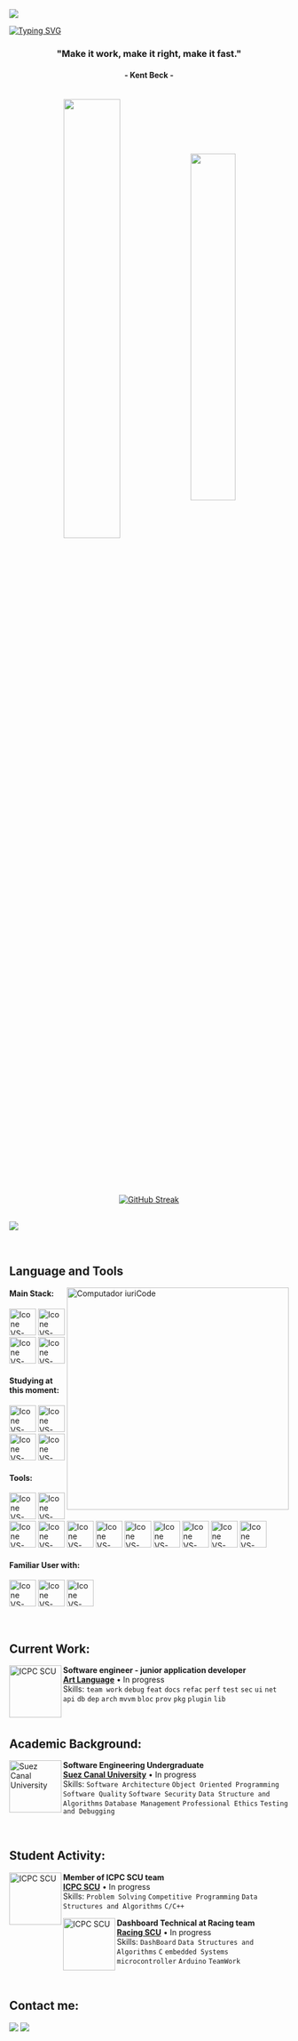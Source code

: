 <img src="https://github.com/Anmol-Baranwal/Cool-GIFs-For-GitHub/assets/74038190/d48893bd-0757-481c-8d7e-ba3e163feae7" />

<br>

[![Typing SVG](https://readme-typing-svg.herokuapp.com?color=FF3670&size=35&center=true&vCenter=true&width=1000&lines=Welcome+to+my+GitHub+profile!;My+name+is+Omar+Mohamed;I'm+Software+Engineering+Student)](https://git.io/typing-svg)

<h3 align="center">"Make it work, make it right, make it fast."</h3>
<h4 align="center">- Kent Beck -</h4>

<br>

<div align="center" style="margin-bottom:200px">
 <img width=45% align="center" src="https://github-readme-stats.vercel.app/api?username=omar2398&theme=radical&show_icons=true" />
 <img width=40% align="center" src="https://github-readme-stats.vercel.app/api/top-langs/?username=omar2398&layout=compact&theme=radical" />
</div>
<br>
<div align="center"> 
 <a href="https://git.io/streak-stats"><img src="https://github-readme-streak-stats.herokuapp.com?user=AhmadAbdelrazik&theme=radical&date_format=j%20M%5B%20Y%5D" alt="GitHub Streak" /></a>
</div>

<br>

![](https://komarev.com/ghpvc/?username=AhmadAbdelrazik)

<br>

## Language and Tools

<img src="https://raw.githubusercontent.com/MicaelliMedeiros/micaellimedeiros/master/image/computer-illustration.png" min-width="400px" max-width="400px" width="400px" align="right" alt="Computador iuriCode">


#### Main Stack:
  [<img height="48px" width="48px" alt="Icone VS-Code" src="https://skillicons.dev/icons?i=dart"/>](https://dart.dev/overview)
  [<img height="48px" width="48px" alt="Icone VS-Code" src="https://skillicons.dev/icons?i=flutter"/>](https://flutter.dev/)
  [<img height="48px" width="48px" alt="Icone VS-Code" src="https://skillicons.dev/icons?i=firebase"/>](https://firebase.google.com/)
  [<img height="48px" width="48px" alt="Icone VS-Code" src="https://skillicons.dev/icons?i=mysql"/>](https://www.mysql.com/) 

#### Studying at this moment:

  [<img height="48px" width="48px" alt="Icone VS-Code" src="https://skillicons.dev/icons?i=dart"/>](https://dart.dev/overview)
  [<img height="48px" width="48px" alt="Icone VS-Code" src="https://skillicons.dev/icons?i=flutter"/>](https://flutter.dev/)
  [<img height="48px" width="48px" alt="Icone VS-Code" src="https://skillicons.dev/icons?i=kotlin"/>](https://kotlinlang.org/)
  [<img height="48px" width="48px" alt="Icone VS-Code" src="https://skillicons.dev/icons?i=java"/>](https://www.java.com/)


#### Tools:

  [<img height="48px" width="48px" alt="Icone VS-Code" src="https://skillicons.dev/icons?i=vscode"/>](https://code.visualstudio.com/)
  [<img height="48px" width="48px" alt="Icone VS-Code" src="https://skillicons.dev/icons?i=vim"/>](https://www.vim.org/)
  [<img height="48px" width="48px" alt="Icone VS-Code" src="https://skillicons.dev/icons?i=github"/>](https://github.com/)
  [<img height="48px" width="48px" alt="Icone VS-Code" src="https://skillicons.dev/icons?i=git"/>](https://git-scm.com/)
  [<img height="48px" width="48px" alt="Icone VS-Code" src="https://skillicons.dev/icons?i=ubuntu"/>](https://ubuntu.com/) [<img height="48px" width="48px" alt="Icone VS-Code" src="https://skillicons.dev/icons?i=androidstudio"/>](https://developer.android.com/studio) [<img height="48px" width="48px" alt="Icone VS-Code" src="https://skillicons.dev/icons?i=figma"/>](https://www.figma.com/) [<img height="48px" width="48px" alt="Icone VS-Code" src="https://skillicons.dev/icons?i=xd"/>](https://helpx.adobe.com/support/xd.html) [<img height="48px" width="48px" alt="Icone VS-Code" src="https://skillicons.dev/icons?i=idea"/>](https://www.jetbrains.com/help/idea/java-compiler.html) [<img height="48px" width="48px" alt="Icone VS-Code" src="https://skillicons.dev/icons?i=obsidian"/>](https://obsidian.md/) [<img height="48px" width="48px" alt="Icone VS-Code" src="https://skillicons.dev/icons?i=postman"/>](https://postman.com/) 
  
#### Familiar User with:

  [<img height="48px" width="48px" alt="Icone VS-Code" src="https://skillicons.dev/icons?i=c"/>](https://en.wikipedia.org/wiki/The_C_Programming_Language)
  [<img height="48px" width="48px" alt="Icone VS-Code" src="https://skillicons.dev/icons?i=cpp"/>](https://cplusplus.com/)
  [<img height="48px" width="48px" alt="Icone VS-Code" src="https://skillicons.dev/icons?i=py"/>](https://www.python.org/)
  

<be>

<br>

## Current Work:

[<img align="left" height="94px" width="94px" alt="ICPC SCU" src="https://artlanguage.com.sa/wp-content/uploads/2020/12/footer-logo.png"/>](https://artlanguage.com.sa/)
**Software engineer - junior application developer** \
[**Art Language**](https://artlanguage.com.sa/)  • In progress\
Skills:  `team work` `debug` `feat` `docs` `refac` `perf` `test` `sec` `ui` `net` `api` `db` `dep` `arch` `mvvm` `bloc` `prov` `pkg` `plugin` `lib`

<br>


## Academic Background:

[<img align="left" height="94px" width="94px" alt="Suez Canal University" src="https://scu.eg/storage/2023/03/%D8%AC%D8%A7%D9%85%D8%B9%D8%A9-%D9%82%D9%86%D8%A7%D8%A9-%D8%A7%D9%84%D8%B3%D9%88%D9%8A%D8%B3.png"/>](https://suez.edu.eg/ar/en/)
**Software Engineering Undergraduate** \
[**Suez Canal University**](https://suez.edu.eg/ar/en/%D9%83%D9%84%D9%8A%D8%A9-%D8%A7%D9%84%D9%87%D9%86%D8%AF%D8%B3%D8%A9/)  • In progress\
Skills: `Software Architecture` `Object Oriented Programming` `Software Quality` `Software Security` `Data Structure and Algorithms` `Database Management`
`Professional Ethics` `Testing and Debugging`

<br>

## Student Activity:

[<img align="left" height="94px" width="94px" alt="ICPC SCU" src="https://icpc-scu-official-website.me/static/media/second-logo.0e8539aadfee7a882214.png"/>](https://icpc-scu-official-website.me/)
**Member of ICPC SCU team** \
[**ICPC SCU**](https://icpc-scu-official-website.me/)  • In progress\
Skills:  `Problem Solving` `Competitive Programming` `Data Structures and Algorithms` `C/C++`

[<img align="left" height="94px" width="94px" alt="ICPC SCU" src="src=https://icpc-scu-official-website.me/static/media/second-logo.0e8539aadfee7a882214.png"/>](https://www.facebook.com/SCURacingTeam/)
**Dashboard Technical‎ at Racing team** \
[**Racing SCU**](https://icpc-scu-official-website.me/)  • In progress\
Skills:  `DashBoard` `Data Structures and Algorithms` `C` `embedded Systems` `microcontroller` `Arduino` `TeamWork`


<br>


## Contact me:
<div>
<a href = "mailto: omarsteven2398@gmail.com"><img loading="lazy" src="https://img.shields.io/badge/Gmail-D14836?style=for-the-badge&logo=gmail&logoColor=white" target="_blank"></a>
<a href="https://www.linkedin.com/in/omar-mohamed-615158236/" target="_blank"><img loading="lazy" src="https://img.shields.io/badge/-LinkedIn-%230077B5?style=for-the-badge&logo=linkedin&logoColor=white" target="_blank"></a>   
</div>
